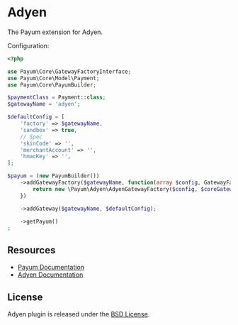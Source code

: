 # Adyen

The Payum extension for Adyen.

Configuration:
```php
<?php

use Payum\Core\GatewayFactoryInterface;
use Payum\Core\Model\Payment;
use Payum\Core\PayumBuilder;

$paymentClass = Payment::class;
$gatewayName = 'adyen';

$defaultConfig = [
    'factory' => $gatewayName,
    'sandbox' => true,
    // Spec
    'skinCode' => '',
    'merchantAccount' => '',
    'hmacKey' => '',
];

$payum = (new PayumBuilder())
    ->addGatewayFactory($gatewayName, function(array $config, GatewayFactoryInterface $coreGatewayFactory) {
        return new \Payum\Adyen\AdyenGatewayFactory($config, $coreGatewayFactory);
    })

    ->addGateway($gatewayName, $defaultConfig);

    ->getPayum()
;
```

## Resources

* [Payum Documentation](http://payum.org/doc)
* [Adyen Documentation](https://docs.adyen.com/manuals)

## License

Adyen plugin is released under the [BSD License](LICENSE).

